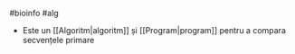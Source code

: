 #bioinfo #alg
- Este un [[Algoritm|algoritm]] și [[Program|program]] pentru a compara secvențele primare